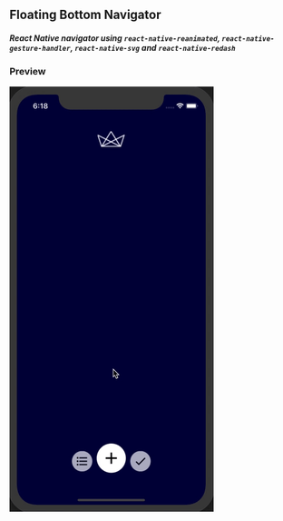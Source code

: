 ## Floating Bottom Navigator

##### React Native navigator using `react-native-reanimated`, `react-native-gesture-handler`, `react-native-svg` and `react-native-redash`



### Preview

![](github_assets/floating-bottom-navigation-preview.gif)
